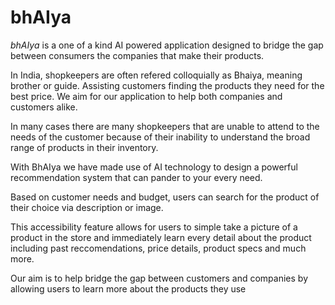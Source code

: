 # bhAIya

*bhAIya* is a one of a kind AI powered application designed to bridge the gap between consumers the companies that make their products.

In India, shopkeepers are often refered colloquially as Bhaiya, meaning brother or guide. Assisting customers finding the products they need for the best price. We aim for our application to help both companies and customers alike.

In many cases there are many shopkeepers that are unable to attend to the needs of the customer because of their inability to understand the broad range of products in their inventory.

With BhAIya we have made use of AI technology to design a powerful recommendation system that can pander to your every need.

Based on customer needs and budget, users can search for the product of their choice via description or image.

This accessibility feature allows for users to simple take a picture of a product in the store and immediately learn every detail about the product including past reccomendations, price details, product specs and much more.

Our aim is to help bridge the gap between customers and companies by allowing users to learn more about the products they use

